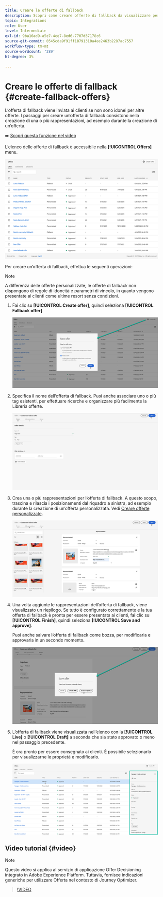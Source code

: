 ```yaml
---
title: Creare le offerte di fallback
description: Scopri come creare offerte di fallback da visualizzare per i clienti che non sono idonei per alcuna offerta
topic: Integrations
role: User
level: Intermediate
exl-id: 9ba16ad9-a5e7-4ce7-8ed6-7707d37178c6
source-git-commit: 0545cda9f91ff18791310a4ee2463b2287ac7557
workflow-type: tm+mt
source-wordcount: '289'
ht-degree: 3%

---
```


# Creare le offerte di fallback {#create-fallback-offers}

L’offerta di fallback viene inviata ai clienti se non sono idonei per altre offerte. I passaggi per creare un’offerta di fallback consistono nella creazione di una o più rappresentazioni, ad esempio durante la creazione di un’offerta.

➡️ [Scopri questa funzione nel video](#video)

L’elenco delle offerte di fallback è accessibile nella **[!UICONTROL Offers]** menu.

![](../../assets/offers_list.png)

Per creare un’offerta di fallback, effettua le seguenti operazioni:

>[!NOTE]
>
>A differenza delle offerte personalizzate, le offerte di fallback non dispongono di regole di idoneità e parametri di vincolo, in quanto vengono presentate ai clienti come ultime resort senza condizioni.

1. Fai clic su **[!UICONTROL Create offer]**, quindi seleziona **[!UICONTROL Fallback offer]**.

   ![](../../assets/create_fallback.png)

1. Specifica il nome dell’offerta di fallback. Puoi anche associare uno o più tag esistenti, per effettuare ricerche e organizzare più facilmente la Libreria offerte.

   ![](../../assets/fallback_details.png)

1. Crea una o più rappresentazioni per l’offerta di fallback. A questo scopo, trascina e rilascia i posizionamenti dal riquadro a sinistra, ad esempio durante la creazione di un’offerta personalizzata. Vedi [Creare offerte personalizzate](../offer-library/creating-personalized-offers.md).

   ![](../../assets/fallback_content.png)

1. Una volta aggiunte le rappresentazioni dell’offerta di fallback, viene visualizzato un riepilogo. Se tutto è configurato correttamente e la tua offerta di fallback è pronta per essere presentata ai clienti, fai clic su **[!UICONTROL Finish]**, quindi seleziona **[!UICONTROL Save and approve]**.

   Puoi anche salvare l’offerta di fallback come bozza, per modificarla e approvarla in un secondo momento.

   ![](../../assets/fallback_review.png)

1. L’offerta di fallback viene visualizzata nell’elenco con la **[!UICONTROL Live]** o **[!UICONTROL Draft]** a seconda che sia stato approvato o meno nel passaggio precedente.

   È ora pronto per essere consegnato ai clienti. È possibile selezionarlo per visualizzarne le proprietà e modificarlo. <!-- no suppression? -->

   ![](../../assets/fallback_created.png)

## Video tutorial {#video}

>[!NOTE]
>
>Questo video si applica al servizio di applicazione Offer Decisioning integrato in Adobe Experience Platform. Tuttavia, fornisce indicazioni generiche per utilizzare Offerta nel contesto di Journey Optimizer.

>[!VIDEO](https://video.tv.adobe.com/v/329383?quality=12)
